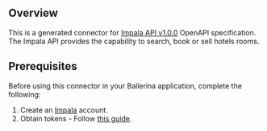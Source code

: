 ## Overview
This is a generated connector for [Impala API v1.0.0](https://docs.impala.travel/docs/booking-api/branches/v1.003/YXBpOjQwMDYwNDY-impala-hotel-booking-api) OpenAPI specification.  
The Impala API provides the capability to search, book or sell hotels rooms.

## Prerequisites
Before using this connector in your Ballerina application, complete the following:
1. Create an [Impala](https://impala.travel/signup/) account.
2. Obtain tokens - Follow [this guide](https://docs.impala.travel/docs/booking-api/ZG9jOjEwMjE0Mg-book-a-hotel-through-the-api-in-just-5-minutes).
